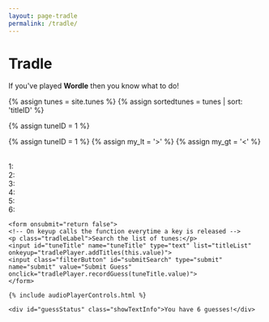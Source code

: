 ```yaml
---
layout: page-tradle
permalink: /tradle/
---
```


<h1 class="tradleHeader">Tradle</h1>

<p class="tradleHeader">If you've played <b>Wordle</b> then you know what to do!</p>

{% assign tunes = site.tunes %}
{% assign sortedtunes = tunes | sort: 'titleID' %}

{% assign tuneID = 1 %}
<script>
window.store = {
{% for tune in sortedtunes %}
{% if tune.mp3_file contains '/mp3/cm/' %}{% continue %}{% endif %}
{% unless tune.mp3_file %}{% continue %}{% endunless%}
    "{{ tuneID }}": {
        "title": "{{ tune.title | xml_escape }}",
        "tuneID": "{{ tuneID }}",
        "key": "{{ tune.key | xml_escape }}",
        "rhythm": "{{ tune.rhythm | xml_escape }}",
        "url": "{{ site.mp3_host | append: tune.url | xml_escape }}",
        "mp3": "{{ site.mp3_host | append: tune.mp3_file | xml_escape }}",
        "mp3_source": "{{ tune.mp3_source | strip_html | xml_escape }}",
    }{% unless forloop.last %},{% endunless %}
    {% assign tuneID = tuneID | plus: 1 %}
{% endfor %}
};

{% assign tuneID = 1 %}
let titleTags = [
    {% for tune in sortedtunes %}{% if tune.mp3_file contains '/mp3/cm/' %}{% continue %}{% endif %}{% unless tune.mp3_file %}{% continue %}{% endunless %}"{{ tune.title | xml_escape }}",
    {% assign tuneID = tuneID | plus: 1 %}{% endfor %}
    "Skip",
];
</script>

{% assign tuneID = 1 %}
{% assign my_lt = '>' %}
{% assign my_gt = '<' %}
<datalist id="titleList">
{% for tune in sortedtunes %}{% if tune.mp3_file contains '/mp3/cm/' %}{% continue %}{% endif %}{% unless tune.mp3_file %}{% continue %}{% endunless %}{{ my_gt }}option value="{{ tune.title | xml_escape }}"{{ my_lt }}{{ my_gt }}/option{{ my_lt }}
{% assign tuneID = tuneID | plus: 1 %}{% endfor %}
<option value="Skip"></option>
</datalist>

<div class="showTradle">
    <div id="guess1">1: </div>
    <div id="guess2" class="guessTradleEven">2: </div>
    <div id="guess3">3: </div>
    <div id="guess4" class="guessTradleEven">4: </div>
    <div id="guess5">5: </div>
    <div id="guess6" class="guessTradleEven">6: </div>

    <form onsubmit="return false">
    <!-- On keyup calls the function everytime a key is released -->
    <p class="tradleLabel">Search the list of tunes:</p> 
    <input id="tuneTitle" name="tuneTitle" type="text" list="titleList" onkeyup="tradlePlayer.addTitles(this.value)">
    <input class="filterButton" id="submitSearch" type="submit" name="submit" value="Submit Guess" onclick="tradlePlayer.recordGuess(tuneTitle.value)">
    </form>

    {% include audioPlayerControls.html %}

    <div id="guessStatus" class="showTextInfo">You have 6 guesses!</div>
</div>

<script>
let tuneID = 0;

document.addEventListener("DOMContentLoaded", function (event) {
    tuneID = tradlePlayer.getRandomInt(1, {{ tuneID }});

    tradlePlayer.selectTune(store, tuneID);

    console.log(tuneID);
}, false);
</script>
